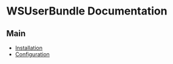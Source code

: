 WSUserBundle Documentation
==================================

## Main
- [Installation](install.md)
- [Configuration](config.md)

